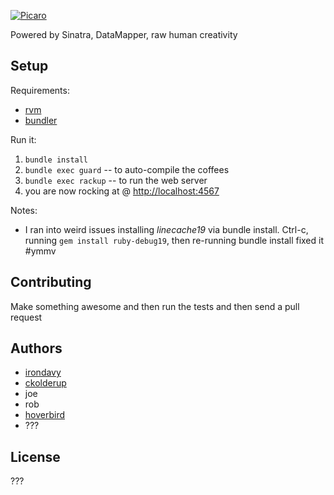 <a href="http://yo.picaro.cc"><img src="http://f.cl.ly/items/1F140a26222T2e2d250t/Screen%20Shot%202012-02-20%20at%207.08.19%20PM.png" alt="Picaro" /></a>

Powered by Sinatra, DataMapper, raw human creativity


Setup
-----

Requirements:

* [rvm](http://beginrescueend.com/rvm/install/)
* [bundler](http://gembundler.com/)

Run it:

1. `bundle install`
1. `bundle exec guard` -- to auto-compile the coffees
1. `bundle exec rackup` -- to run the web server
1. you are now rocking at @ <http://localhost:4567>

Notes:

* I ran into weird issues installing *linecache19* via bundle install. Ctrl-c, running `gem install ruby-debug19`, then re-running bundle install fixed it #ymmv


Contributing
------------

Make something awesome and then run the tests and then send a pull request


Authors
-------

* [irondavy](https://github.com/irondavy)
* [ckolderup](https://github.com/ckolderup)
* joe
* rob
* [hoverbird](https://github.com/hoverbird)
* ???


License
-------

???
